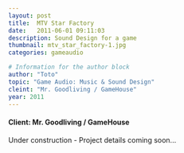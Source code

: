 ```yaml
---
layout: post
title:  MTV Star Factory
date:   2011-06-01 09:11:03
description: Sound Design for a game
thumbnail: mtv_star_factory-1.jpg
categories: gameaudio

# Information for the author block
author: "Toto"
topic: "Game Audio: Music & Sound Design"
cleint: "Mr. Goodliving / GameHouse"
year: 2011
---
```


#### Client: Mr. Goodliving / GameHouse

Under construction - Project details coming soon...

